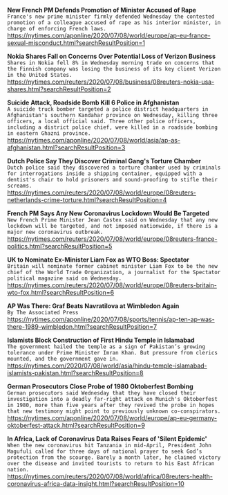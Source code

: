 **New French PM Defends Promotion of Minister Accused of Rape**\
`France's new prime minister firmly defended Wednesday the contested promotion of a colleague accused of rape as his interior minister, in charge of enforcing French laws.`\
https://nytimes.com/aponline/2020/07/08/world/europe/ap-eu-france-sexual-misconduct.html?searchResultPosition=1

**Nokia Shares Fall on Concerns Over Potential Loss of Verizon Business**\
`Shares in Nokia fell 8% in Wednesday morning trade on concerns that the Finnish company was losing the business of its key client Verizon in the United States.`\
https://nytimes.com/reuters/2020/07/08/business/08reuters-nokia-usa-shares.html?searchResultPosition=2

**Suicide Attack, Roadside Bomb Kill 6 Police in Afghanistan**\
`A suicide truck bomber targeted a police district headquarters in Afghanistan's southern Kandahar province on Wednesday, killing three officers, a local official said. Three other police officers, including a district police chief, were killed in a roadside bombing in eastern Ghazni province.`\
https://nytimes.com/aponline/2020/07/08/world/asia/ap-as-afghanistan.html?searchResultPosition=3

**Dutch Police Say They Discover Criminal Gang's Torture Chamber**\
`Dutch police said they discovered a torture chamber used by criminals for interrogations inside a shipping container, equipped with a dentist's chair to hold prisoners and sound-proofing to stifle their screams.`\
https://nytimes.com/reuters/2020/07/08/world/europe/08reuters-netherlands-crime-torture.html?searchResultPosition=4

**French PM Says Any New Coronavirus Lockdown Would Be Targeted**\
`New French Prime Minister Jean Castex said on Wednesday that any new lockdown will be targeted, and not imposed nationwide, if there is a major new coronavirus outbreak.`\
https://nytimes.com/reuters/2020/07/08/world/europe/08reuters-france-politics.html?searchResultPosition=5

**UK to Nominate Ex-Minister Liam Fox as WTO Boss: Spectator**\
`Britain will nominate former cabinet minister Liam Fox to be the new chief of the World Trade Organization, a journalist for the Spectator political magazine said on Wednesday.`\
https://nytimes.com/reuters/2020/07/08/world/europe/08reuters-britain-wto-fox.html?searchResultPosition=6

**AP Was There: Graf Beats Navratilova at Wimbledon Again**\
`By The Associated Press`\
https://nytimes.com/aponline/2020/07/08/sports/tennis/ap-ten-ap-was-there-1989-wimbledon.html?searchResultPosition=7

**Islamists Block Construction of First Hindu Temple in Islamabad**\
`The government hailed the temple as a sign of Pakistan’s growing tolerance under Prime Minister Imran Khan. But pressure from clerics mounted, and the government gave in.`\
https://nytimes.com/2020/07/08/world/asia/hindu-temple-islamabad-islamists-pakistan.html?searchResultPosition=8

**German Prosecutors Close Probe of 1980 Oktoberfest Bombing**\
`German prosecutors said Wednesday that they have closed their investigation into a deadly far-right attack on Munich's Oktoberfest in 1980, more than five years after they revived the probe in hopes that new testimony might point to previously unknown co-conspirators.`\
https://nytimes.com/aponline/2020/07/08/world/europe/ap-eu-germany-oktoberfest-attack.html?searchResultPosition=9

**In Africa, Lack of Coronavirus Data Raises Fears of 'Silent Epidemic'**\
`When the new coronavirus hit Tanzania in mid-April, President John Magufuli called for three days of national prayer to seek God’s protection from the scourge. Barely a month later, he claimed victory over the disease and invited tourists to return to his East African nation.`\
https://nytimes.com/reuters/2020/07/08/world/africa/08reuters-health-coronavirus-africa-data-insight.html?searchResultPosition=10

